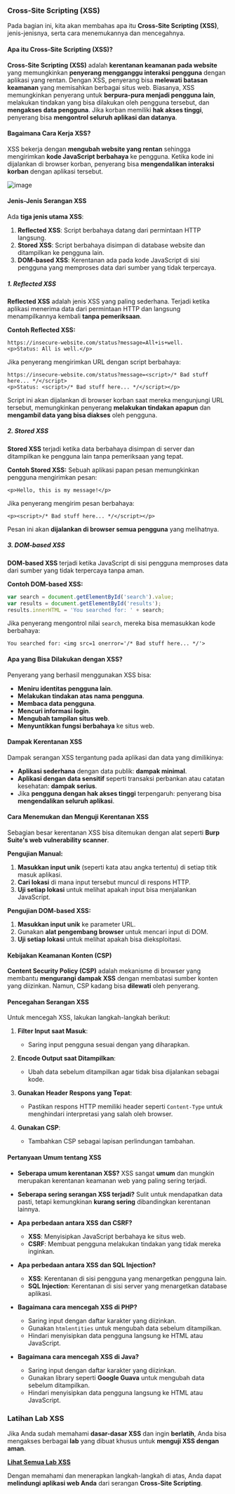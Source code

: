 ### Cross-Site Scripting (XSS)

Pada bagian ini, kita akan membahas apa itu **Cross-Site Scripting (XSS)**, jenis-jenisnya, serta cara menemukannya dan mencegahnya.

#### Apa itu Cross-Site Scripting (XSS)?
**Cross-Site Scripting (XSS)** adalah **kerentanan keamanan pada website** yang memungkinkan **penyerang mengganggu interaksi pengguna** dengan aplikasi yang rentan. Dengan XSS, penyerang bisa **melewati batasan keamanan** yang memisahkan berbagai situs web. Biasanya, XSS memungkinkan penyerang untuk **berpura-pura menjadi pengguna lain**, melakukan tindakan yang bisa dilakukan oleh pengguna tersebut, dan **mengakses data pengguna**. Jika korban memiliki **hak akses tinggi**, penyerang bisa **mengontrol seluruh aplikasi dan datanya**.

#### Bagaimana Cara Kerja XSS?
XSS bekerja dengan **mengubah website yang rentan** sehingga mengirimkan **kode JavaScript berbahaya** ke pengguna. Ketika kode ini dijalankan di browser korban, penyerang bisa **mengendalikan interaksi korban** dengan aplikasi tersebut.

![image](https://github.com/user-attachments/assets/e6c8d4fc-825d-4de3-b516-c9afc711a2f4)


#### Jenis-Jenis Serangan XSS
Ada **tiga jenis utama XSS**:

1. **Reflected XSS**: Script berbahaya datang dari permintaan HTTP langsung.
2. **Stored XSS**: Script berbahaya disimpan di database website dan ditampilkan ke pengguna lain.
3. **DOM-based XSS**: Kerentanan ada pada kode JavaScript di sisi pengguna yang memproses data dari sumber yang tidak terpercaya.

##### 1. Reflected XSS
**Reflected XSS** adalah jenis XSS yang paling sederhana. Terjadi ketika aplikasi menerima data dari permintaan HTTP dan langsung menampilkannya kembali **tanpa pemeriksaan**.

**Contoh Reflected XSS:**
```
https://insecure-website.com/status?message=All+is+well.
<p>Status: All is well.</p>
```

Jika penyerang mengirimkan URL dengan script berbahaya:
```
https://insecure-website.com/status?message=<script>/* Bad stuff here... */</script>
<p>Status: <script>/* Bad stuff here... */</script></p>
```

Script ini akan dijalankan di browser korban saat mereka mengunjungi URL tersebut, memungkinkan penyerang **melakukan tindakan apapun** dan **mengambil data yang bisa diakses** oleh pengguna.

##### 2. Stored XSS
**Stored XSS** terjadi ketika data berbahaya disimpan di server dan ditampilkan ke pengguna lain tanpa pemeriksaan yang tepat.

**Contoh Stored XSS:**
Sebuah aplikasi papan pesan memungkinkan pengguna mengirimkan pesan:
```
<p>Hello, this is my message!</p>
```

Jika penyerang mengirim pesan berbahaya:
```
<p><script>/* Bad stuff here... */</script></p>
```

Pesan ini akan **dijalankan di browser semua pengguna** yang melihatnya.

##### 3. DOM-based XSS
**DOM-based XSS** terjadi ketika JavaScript di sisi pengguna memproses data dari sumber yang tidak terpercaya tanpa aman.

**Contoh DOM-based XSS:**
```javascript
var search = document.getElementById('search').value;
var results = document.getElementById('results');
results.innerHTML = 'You searched for: ' + search;
```

Jika penyerang mengontrol nilai `search`, mereka bisa memasukkan kode berbahaya:
```
You searched for: <img src=1 onerror='/* Bad stuff here... */'>
```

#### Apa yang Bisa Dilakukan dengan XSS?
Penyerang yang berhasil menggunakan XSS bisa:
- **Meniru identitas pengguna lain**.
- **Melakukan tindakan atas nama pengguna**.
- **Membaca data pengguna**.
- **Mencuri informasi login**.
- **Mengubah tampilan situs web**.
- **Menyuntikkan fungsi berbahaya** ke situs web.

#### Dampak Kerentanan XSS
Dampak serangan XSS tergantung pada aplikasi dan data yang dimilikinya:
- **Aplikasi sederhana** dengan data publik: **dampak minimal**.
- **Aplikasi dengan data sensitif** seperti transaksi perbankan atau catatan kesehatan: **dampak serius**.
- Jika **pengguna dengan hak akses tinggi** terpengaruh: penyerang bisa **mengendalikan seluruh aplikasi**.

#### Cara Menemukan dan Menguji Kerentanan XSS
Sebagian besar kerentanan XSS bisa ditemukan dengan alat seperti **Burp Suite's web vulnerability scanner**.

**Pengujian Manual:**
1. **Masukkan input unik** (seperti kata atau angka tertentu) di setiap titik masuk aplikasi.
2. **Cari lokasi** di mana input tersebut muncul di respons HTTP.
3. **Uji setiap lokasi** untuk melihat apakah input bisa menjalankan JavaScript.

**Pengujian DOM-based XSS:**
1. **Masukkan input unik** ke parameter URL.
2. Gunakan **alat pengembang browser** untuk mencari input di DOM.
3. **Uji setiap lokasi** untuk melihat apakah bisa dieksploitasi.

#### Kebijakan Keamanan Konten (CSP)
**Content Security Policy (CSP)** adalah mekanisme di browser yang membantu **mengurangi dampak XSS** dengan membatasi sumber konten yang diizinkan. Namun, CSP kadang bisa **dilewati** oleh penyerang.

#### Pencegahan Serangan XSS
Untuk mencegah XSS, lakukan langkah-langkah berikut:

1. **Filter Input saat Masuk**:
   - Saring input pengguna sesuai dengan yang diharapkan.
   
2. **Encode Output saat Ditampilkan**:
   - Ubah data sebelum ditampilkan agar tidak bisa dijalankan sebagai kode.
   
3. **Gunakan Header Respons yang Tepat**:
   - Pastikan respons HTTP memiliki header seperti `Content-Type` untuk menghindari interpretasi yang salah oleh browser.
   
4. **Gunakan CSP**:
   - Tambahkan CSP sebagai lapisan perlindungan tambahan.

#### Pertanyaan Umum tentang XSS

- **Seberapa umum kerentanan XSS?**
  XSS sangat **umum** dan mungkin merupakan kerentanan keamanan web yang paling sering terjadi.

- **Seberapa sering serangan XSS terjadi?**
  Sulit untuk mendapatkan data pasti, tetapi kemungkinan **kurang sering** dibandingkan kerentanan lainnya.

- **Apa perbedaan antara XSS dan CSRF?**
  - **XSS**: Menyisipkan JavaScript berbahaya ke situs web.
  - **CSRF**: Membuat pengguna melakukan tindakan yang tidak mereka inginkan.

- **Apa perbedaan antara XSS dan SQL Injection?**
  - **XSS**: Kerentanan di sisi pengguna yang menargetkan pengguna lain.
  - **SQL Injection**: Kerentanan di sisi server yang menargetkan database aplikasi.

- **Bagaimana cara mencegah XSS di PHP?**
  - Saring input dengan daftar karakter yang diizinkan.
  - Gunakan `htmlentities` untuk mengubah data sebelum ditampilkan.
  - Hindari menyisipkan data pengguna langsung ke HTML atau JavaScript.

- **Bagaimana cara mencegah XSS di Java?**
  - Saring input dengan daftar karakter yang diizinkan.
  - Gunakan library seperti **Google Guava** untuk mengubah data sebelum ditampilkan.
  - Hindari menyisipkan data pengguna langsung ke HTML atau JavaScript.

### Latihan Lab XSS
Jika Anda sudah memahami **dasar-dasar XSS** dan ingin **berlatih**, Anda bisa mengakses berbagai **lab** yang dibuat khusus untuk **menguji XSS dengan aman**.

**[Lihat Semua Lab XSS](#)**

Dengan memahami dan menerapkan langkah-langkah di atas, Anda dapat **melindungi aplikasi web Anda** dari serangan **Cross-Site Scripting**.
